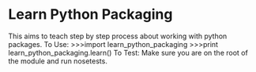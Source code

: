 # Learn Python Packaging
This aims to teach step by step process about working with python packages.
To Use:
      >>>import learn_python_packaging
      >>>print learn_python_packaging.learn()
To Test:
      Make sure you are on the root of the module and run nosetests.